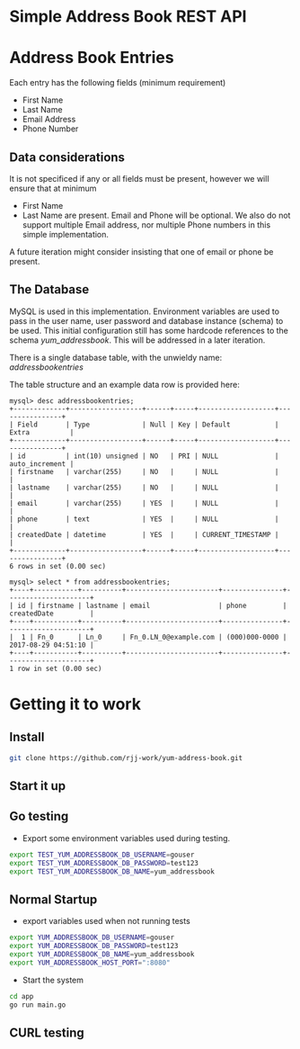 # Simple Address Book REST API

# Address Book Entries
Each entry has the following fields (minimum requirement)
- First Name
- Last Name
- Email Address
- Phone Number

## Data considerations
It is not specificed if any or all fields must be present, however we will ensure that at minimum
- First Name
- Last Name
are present.  Email and Phone will be optional.
We also do not support multiple Email address, nor multiple Phone numbers in this simple implementation.

A future iteration might consider insisting that one of email or phone be present.

## The Database
MySQL is used in this implementation.
Environment variables are used to pass in the user name, user password and database instance (schema) to be used.
This initial configuration still has some hardcode references to the schema *yum_addressbook*.
This will be addressed in a later iteration.

There is a single database table, with the unwieldy name: *addressbookentries*

The table structure and an example data row is provided here:
```
mysql> desc addressbookentries;
+-------------+------------------+------+-----+-------------------+----------------+
| Field       | Type             | Null | Key | Default           | Extra          |
+-------------+------------------+------+-----+-------------------+----------------+
| id          | int(10) unsigned | NO   | PRI | NULL              | auto_increment |
| firstname   | varchar(255)     | NO   |     | NULL              |                |
| lastname    | varchar(255)     | NO   |     | NULL              |                |
| email       | varchar(255)     | YES  |     | NULL              |                |
| phone       | text             | YES  |     | NULL              |                |
| createdDate | datetime         | YES  |     | CURRENT_TIMESTAMP |                |
+-------------+------------------+------+-----+-------------------+----------------+
6 rows in set (0.00 sec)

mysql> select * from addressbookentries;
+----+-----------+----------+-----------------------+---------------+---------------------+
| id | firstname | lastname | email                 | phone         | createdDate         |
+----+-----------+----------+-----------------------+---------------+---------------------+
|  1 | Fn_0      | Ln_0     | Fn_0.LN_0@example.com | (000)000-0000 | 2017-08-29 04:51:10 |
+----+-----------+----------+-----------------------+---------------+---------------------+
1 row in set (0.00 sec)
```



# Getting it to work
## Install
```bash
git clone https://github.com/rjj-work/yum-address-book.git
```
## Start it up


## Go testing
- Export some environment variables used during testing.
```bash
export TEST_YUM_ADDRESSBOOK_DB_USERNAME=gouser
export TEST_YUM_ADDRESSBOOK_DB_PASSWORD=test123
export TEST_YUM_ADDRESSBOOK_DB_NAME=yum_addressbook
```

## Normal Startup
- export variables used when not running tests
```bash
export YUM_ADDRESSBOOK_DB_USERNAME=gouser
export YUM_ADDRESSBOOK_DB_PASSWORD=test123
export YUM_ADDRESSBOOK_DB_NAME=yum_addressbook
export YUM_ADDRESSBOOK_HOST_PORT=":8080"
```
- Start the system
```bash
cd app
go run main.go
```


## CURL testing
